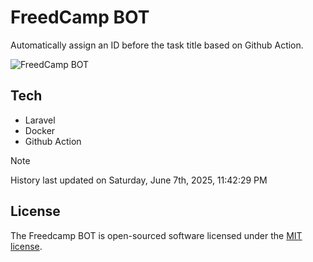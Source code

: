 # FreedCamp BOT

Automatically assign an ID before the task title based on Github Action.

![FreedCamp BOT](https://repository-images.githubusercontent.com/737932867/7d34798b-2680-471c-b089-a78a718d3d6a)

## Tech

- Laravel
- Docker
- Github Action

> [!NOTE]  
> History last updated on Saturday, June 7th, 2025, 11:42:29 PM

## License

The Freedcamp BOT is open-sourced software licensed under the [MIT license](https://opensource.org/licenses/MIT).
